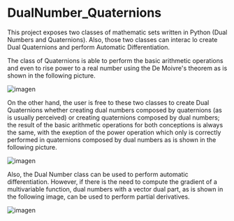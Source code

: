 # DualNumber_Quaternions
This project exposes two classes of mathematic sets written in Python (Dual Numbers and Quaternions). Also, those two classes can interac lo create Dual Quaternions and perform Automatic Differentiation.

The class of Quaternions is able to perform the basic arithmetic operations and even to rise power to a real number using the De Moivre's theorem as is shown in the following picture.

![imagen](https://github.com/LuisAntonio1929/DualNumber_Quaternions/assets/83978263/96e0f956-76a7-49ca-b8b7-b92cefabbc36)

On the other hand, the user is free to these two classes to create Dual Quaternions whether creating dual numbers composed by quaternions (as is usually perceived) or creating quaternions composed by dual numbers; the result of the basic arithmetic operations for both conceptions is always the same, with the exeption of the power operation which only is correctly performed in quaternions composed by dual numbers as is shown in the following picture.

![imagen](https://github.com/LuisAntonio1929/DualNumber_Quaternions/assets/83978263/6aaa1fd3-ffae-4cc6-8427-e34cb25afe1a)

Also, the Dual Number class can be used to perform automatic differentiation. However, if there is the need to compute the gradient of a multivariable function, dual numbers with a vector dual part, as is shown in the following image, can be used to perform partial derivatives.

![imagen](https://github.com/LuisAntonio1929/DualNumber_Quaternions/assets/83978263/25851f42-5fa7-476e-901c-7825e909c60f)
